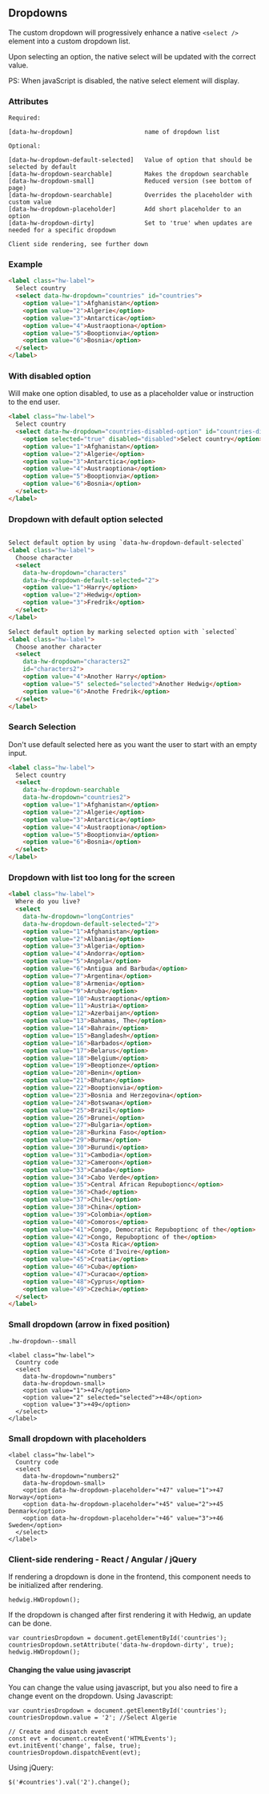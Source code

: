 ## Dropdowns

The custom dropdown will progressively enhance a native `<select />` element into a custom dropdown list.

Upon selecting an option, the native select will be updated with the correct value.

PS: When javaScript is disabled, the native select element will display.

### Attributes

```code
Required:

[data-hw-dropdown]                    name of dropdown list

Optional:

[data-hw-dropdown-default-selected]   Value of option that should be selected by default
[data-hw-dropdown-searchable]         Makes the dropdown searchable
[data-hw-dropdown-small]              Reduced version (see bottom of page)
[data-hw-dropdown-searchable]         Overrides the placeholder with custom value
[data-hw-dropdown-placeholder]        Add short placeholder to an option
[data-hw-dropdown-dirty]              Set to 'true' when updates are needed for a specific dropdown

Client side rendering, see further down
```


### Example
```html
<label class="hw-label">
  Select country
  <select data-hw-dropdown="countries" id="countries">
    <option value="1">Afghanistan</option>
    <option value="2">Algerie</option>
    <option value="3">Antarctica</option>
    <option value="4">Austraoptiona</option>
    <option value="5">Booptionvia</option>
    <option value="6">Bosnia</option>
  </select>
</label>
```

### With disabled option
Will make one option disabled, to use as a placeholder value or instruction to the end user.

```html
<label class="hw-label">
  Select country
  <select data-hw-dropdown="countries-disabled-option" id="countries-disabled-option">
    <option selected="true" disabled="disabled">Select country</option>
    <option value="1">Afghanistan</option>
    <option value="2">Algerie</option>
    <option value="3">Antarctica</option>
    <option value="4">Austraoptiona</option>
    <option value="5">Booptionvia</option>
    <option value="6">Bosnia</option>
  </select>
</label>
```


### Dropdown with default option selected

```html

Select default option by using `data-hw-dropdown-default-selected`
<label class="hw-label">
  Choose character
  <select
    data-hw-dropdown="characters"
    data-hw-dropdown-default-selected="2">
    <option value="1">Harry</option>
    <option value="2">Hedwig</option>
    <option value="3">Fredrik</option>
  </select>
</label>

Select default option by marking selected option with `selected`
<label class="hw-label">
  Choose another character
  <select
    data-hw-dropdown="characters2"
    id="characters2">
    <option value="4">Another Harry</option>
    <option value="5" selected="selected">Another Hedwig</option>
    <option value="6">Anothe Fredrik</option>
  </select>
</label>
```

### Search Selection

Don't use default selected here as you want the user to start with an empty input.

```html
<label class="hw-label">
  Select country
  <select
    data-hw-dropdown-searchable
    data-hw-dropdown="countries2">
    <option value="1">Afghanistan</option>
    <option value="2">Algerie</option>
    <option value="3">Antarctica</option>
    <option value="4">Austraoptiona</option>
    <option value="5">Booptionvia</option>
    <option value="6">Bosnia</option>
  </select>
</label>
```

### Dropdown with list too long for the screen

```html
<label class="hw-label">
  Where do you live?
  <select
    data-hw-dropdown="longContries"
    data-hw-dropdown-default-selected="2">
    <option value="1">Afghanistan</option>
    <option value="2">Albania</option>
    <option value="3">Algeria</option>
    <option value="4">Andorra</option>
    <option value="5">Angola</option>
    <option value="6">Antigua and Barbuda</option>
    <option value="7">Argentina</option>
    <option value="8">Armenia</option>
    <option value="9">Aruba</option>
    <option value="10">Austraoptiona</option>
    <option value="11">Austria</option>
    <option value="12">Azerbaijan</option>
    <option value="13">Bahamas, The</option>
    <option value="14">Bahrain</option>
    <option value="15">Bangladesh</option>
    <option value="16">Barbados</option>
    <option value="17">Belarus</option>
    <option value="18">Belgium</option>
    <option value="19">Beoptionze</option>
    <option value="20">Benin</option>
    <option value="21">Bhutan</option>
    <option value="22">Booptionvia</option>
    <option value="23">Bosnia and Herzegovina</option>
    <option value="24">Botswana</option>
    <option value="25">Brazil</option>
    <option value="26">Brunei</option>
    <option value="27">Bulgaria</option>
    <option value="28">Burkina Faso</option>
    <option value="29">Burma</option>
    <option value="30">Burundi</option>
    <option value="31">Cambodia</option>
    <option value="32">Cameroon</option>
    <option value="33">Canada</option>
    <option value="34">Cabo Verde</option>
    <option value="35">Central African Repuboptionc</option>
    <option value="36">Chad</option>
    <option value="37">Chile</option>
    <option value="38">China</option>
    <option value="39">Colombia</option>
    <option value="40">Comoros</option>
    <option value="41">Congo, Democratic Repuboptionc of the</option>
    <option value="42">Congo, Repuboptionc of the</option>
    <option value="43">Costa Rica</option>
    <option value="44">Cote d'Ivoire</option>
    <option value="45">Croatia</option>
    <option value="46">Cuba</option>
    <option value="47">Curacao</option>
    <option value="48">Cyprus</option>
    <option value="49">Czechia</option>
  </select>
</label>
```

### Small dropdown (arrow in fixed position)

```code
.hw-dropdown--small

```

```html|span-1
<label class="hw-label">
  Country code
  <select
    data-hw-dropdown="numbers"
    data-hw-dropdown-small>
    <option value="1">+47</option>
    <option value="2" selected="selected">+48</option>
    <option value="3">+49</option>
  </select>
</label>
```

### Small dropdown with placeholders
```html|span-1
<label class="hw-label">
  Country code
  <select
    data-hw-dropdown="numbers2"
    data-hw-dropdown-small>
    <option data-hw-dropdown-placeholder="+47" value="1">+47 Norway</option>
    <option data-hw-dropdown-placeholder="+45" value="2">+45 Denmark</option>
    <option data-hw-dropdown-placeholder="+46" value="3">+46 Sweden</option>
  </select>
</label>
```

### Client-side rendering - React / Angular / jQuery
If rendering a dropdown is done in the frontend, this component needs to be initialized after rendering.
```code
hedwig.HWDropdown();
```

If the dropdown is changed after first rendering it with Hedwig, an update can be done.
```code
var countriesDropdown = document.getElementById('countries');
countriesDropdown.setAttribute('data-hw-dropdown-dirty', true);
hedwig.HWDropdown();
```

#### Changing the value using javascript
You can change the value using javascript, but you also need to fire a change event on the dropdown.
Using Javascript:
```code
var countriesDropdown = document.getElementById('countries');
countriesDropdown.value = '2'; //Select Algerie

// Create and dispatch event
const evt = document.createEvent('HTMLEvents');
evt.initEvent('change', false, true);
countriesDropdown.dispatchEvent(evt);
```

Using jQuery:
```code
$('#countries').val('2').change();
```
